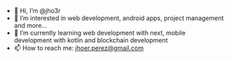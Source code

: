 - 👋 Hi, I’m @jho3r
- 👀 I’m interested in web development, android apps, project management and more...
- 🌱 I’m currently learning web development with next, mobile development with kotlin and blockchain development
- 📫 How to reach me: jhoer.perez@gmail.com


<!---
jho3r/jho3r is a ✨ special ✨ repository because its `README.md` (this file) appears on your GitHub profile.
You can click the Preview link to take a look at your changes.
--->
